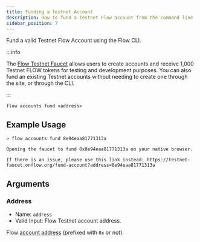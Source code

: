 ```yaml
---
title: Funding a Testnet Account
description: How to fund a Testnet Flow account from the command line
sidebar_position: 7
---
```


Fund a valid Testnet Flow Account using the Flow CLI.

:::info

The [Flow Testnet Faucet](https://testnet-faucet.onflow.org/) allows users to create accounts and receive 1,000 Testnet FLOW tokens for testing and development purposes. You can also fund an existing Testnet accounts without needing to create one through the site, or through the CLI.

:::

```shell
flow accounts fund <address>
```

## Example Usage

```
> flow accounts fund 8e94eaa81771313a

Opening the faucet to fund 0x8e94eaa81771313a on your native browser.

If there is an issue, please use this link instead: https://testnet-faucet.onflow.org/fund-account?address=8e94eaa81771313a

```

## Arguments

### Address

- Name: `address`
- Valid Input: Flow Testnet account address.

Flow [account address](../../../build/basics/accounts.md) (prefixed with `0x` or not).
